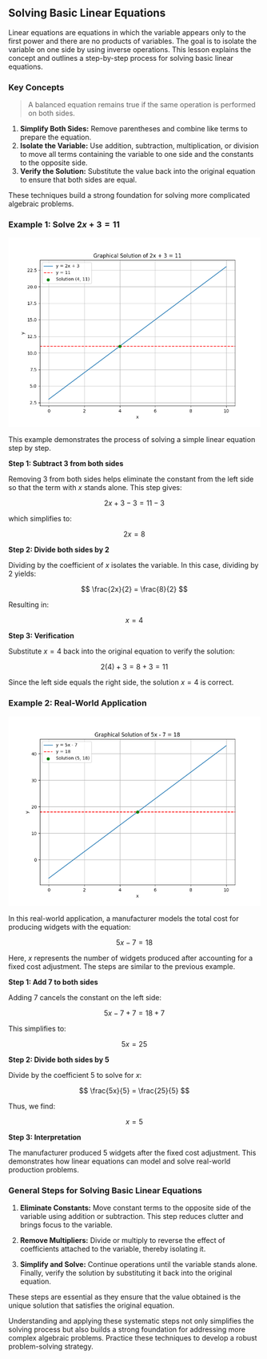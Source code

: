 ## Solving Basic Linear Equations

Linear equations are equations in which the variable appears only to the first power and there are no products of variables. The goal is to isolate the variable on one side by using inverse operations. This lesson explains the concept and outlines a step-by-step process for solving basic linear equations.

### Key Concepts

> A balanced equation remains true if the same operation is performed on both sides.

1. **Simplify Both Sides:** Remove parentheses and combine like terms to prepare the equation.
2. **Isolate the Variable:** Use addition, subtraction, multiplication, or division to move all terms containing the variable to one side and the constants to the opposite side.
3. **Verify the Solution:** Substitute the value back into the original equation to ensure that both sides are equal.

These techniques build a strong foundation for solving more complicated algebraic problems.

### Example 1: Solve $2x + 3 = 11$

![Plot of $y=2x+3$ and $y=11$, intersecting at $(4, 11)$, visualizing the solution process for $2x+3=11$.](images/plot_1_01-06-lesson-solving-basic-linear-equations.md.png)

This example demonstrates the process of solving a simple linear equation step by step.

**Step 1: Subtract 3 from both sides**

Removing 3 from both sides helps eliminate the constant from the left side so that the term with $x$ stands alone. This step gives:

$$
2x + 3 - 3 = 11 - 3
$$

which simplifies to:

$$
2x = 8
$$

**Step 2: Divide both sides by 2**

Dividing by the coefficient of $x$ isolates the variable. In this case, dividing by $2$ yields:

$$
\frac{2x}{2} = \frac{8}{2}
$$

Resulting in:

$$
x = 4
$$

**Step 3: Verification**

Substitute $x=4$ back into the original equation to verify the solution:

$$
2(4) + 3 = 8 + 3 = 11
$$

Since the left side equals the right side, the solution $x=4$ is correct.

### Example 2: Real-World Application

![Plot of $y=5x-7$ and $y=18$, intersecting at $(5, 18)$, illustrating the solution for $5x-7=18$.](images/plot_2_01-06-lesson-solving-basic-linear-equations.md.png)

In this real-world application, a manufacturer models the total cost for producing widgets with the equation:

$$
5x - 7 = 18
$$

Here, $x$ represents the number of widgets produced after accounting for a fixed cost adjustment. The steps are similar to the previous example.

**Step 1: Add 7 to both sides**

Adding 7 cancels the constant on the left side:

$$
5x - 7 + 7 = 18 + 7
$$

This simplifies to:

$$
5x = 25
$$

**Step 2: Divide both sides by 5**

Divide by the coefficient $5$ to solve for $x$:

$$
\frac{5x}{5} = \frac{25}{5}
$$

Thus, we find:

$$
x = 5
$$

**Step 3: Interpretation**

The manufacturer produced $5$ widgets after the fixed cost adjustment. This demonstrates how linear equations can model and solve real-world production problems.

### General Steps for Solving Basic Linear Equations

1. **Eliminate Constants:** Move constant terms to the opposite side of the variable using addition or subtraction. This step reduces clutter and brings focus to the variable.

2. **Remove Multipliers:** Divide or multiply to reverse the effect of coefficients attached to the variable, thereby isolating it.

3. **Simplify and Solve:** Continue operations until the variable stands alone. Finally, verify the solution by substituting it back into the original equation.

These steps are essential as they ensure that the value obtained is the unique solution that satisfies the original equation.

Understanding and applying these systematic steps not only simplifies the solving process but also builds a strong foundation for addressing more complex algebraic problems. Practice these techniques to develop a robust problem-solving strategy.